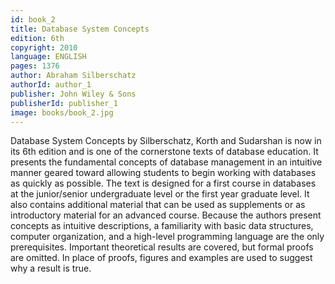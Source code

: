 ```yaml
---
id: book_2
title: Database System Concepts
edition: 6th
copyright: 2010
language: ENGLISH
pages: 1376
author: Abraham Silberschatz
authorId: author_1
publisher: John Wiley & Sons
publisherId: publisher_1
image: books/book_2.jpg
---
```


Database System Concepts by Silberschatz, Korth and Sudarshan is now in its 6th edition and is one of the cornerstone texts of database education. It presents the fundamental concepts of database management in an intuitive manner geared toward allowing students to begin working with databases as quickly as possible.
The text is designed for a first course in databases at the junior/senior undergraduate level or the first year graduate level. It also contains additional material that can be used as supplements or as introductory material for an advanced course. Because the authors present concepts as intuitive descriptions, a familiarity with basic data structures, computer organization, and a high-level programming language are the only prerequisites. Important theoretical results are covered, but formal proofs are omitted. In place of proofs, figures and examples are used to suggest why a result is true.